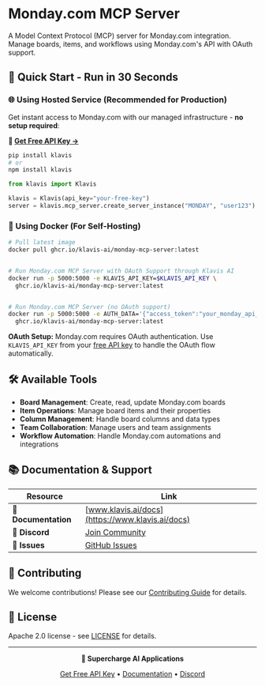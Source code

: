 # Monday.com MCP Server

A Model Context Protocol (MCP) server for Monday.com integration. Manage boards, items, and workflows using Monday.com's API with OAuth support.

## 🚀 Quick Start - Run in 30 Seconds

### 🌐 Using Hosted Service (Recommended for Production)

Get instant access to Monday.com with our managed infrastructure - **no setup required**:

**🔗 [Get Free API Key →](https://www.klavis.ai/home/api-keys)**

```bash
pip install klavis
# or
npm install klavis
```

```python
from klavis import Klavis

klavis = Klavis(api_key="your-free-key")
server = klavis.mcp_server.create_server_instance("MONDAY", "user123")
```

### 🐳 Using Docker (For Self-Hosting)

```bash
# Pull latest image
docker pull ghcr.io/klavis-ai/monday-mcp-server:latest


# Run Monday.com MCP Server with OAuth Support through Klavis AI
docker run -p 5000:5000 -e KLAVIS_API_KEY=$KLAVIS_API_KEY \
  ghcr.io/klavis-ai/monday-mcp-server:latest


# Run Monday.com MCP Server (no OAuth support)
docker run -p 5000:5000 -e AUTH_DATA='{"access_token":"your_monday_api_token_here"}' \
  ghcr.io/klavis-ai/monday-mcp-server:latest
```

**OAuth Setup:** Monday.com requires OAuth authentication. Use `KLAVIS_API_KEY` from your [free API key](https://www.klavis.ai/home/api-keys) to handle the OAuth flow automatically.

## 🛠️ Available Tools

- **Board Management**: Create, read, update Monday.com boards
- **Item Operations**: Manage board items and their properties
- **Column Management**: Handle board columns and data types
- **Team Collaboration**: Manage users and team assignments
- **Workflow Automation**: Handle Monday.com automations and integrations

## 📚 Documentation & Support

| Resource | Link |
|----------|------|
| **📖 Documentation** | [www.klavis.ai/docs](https://www.klavis.ai/docs) |
| **💬 Discord** | [Join Community](https://discord.gg/p7TuTEcssn) |
| **🐛 Issues** | [GitHub Issues](https://github.com/klavis-ai/klavis/issues) |

## 🤝 Contributing

We welcome contributions! Please see our [Contributing Guide](../../CONTRIBUTING.md) for details.

## 📜 License

Apache 2.0 license - see [LICENSE](../../LICENSE) for details.

---

<div align="center">
  <p><strong>🚀 Supercharge AI Applications </strong></p>
  <p>
    <a href="https://www.klavis.ai">Get Free API Key</a> •
    <a href="https://www.klavis.ai/docs">Documentation</a> •
    <a href="https://discord.gg/p7TuTEcssn">Discord</a>
  </p>
</div>
